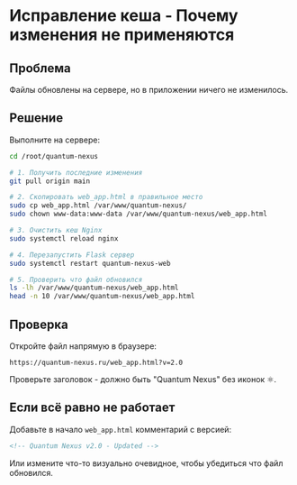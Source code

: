 # Исправление кеша - Почему изменения не применяются

## Проблема
Файлы обновлены на сервере, но в приложении ничего не изменилось.

## Решение

Выполните на сервере:

```bash
cd /root/quantum-nexus

# 1. Получить последние изменения
git pull origin main

# 2. Скопировать web_app.html в правильное место
sudo cp web_app.html /var/www/quantum-nexus/
sudo chown www-data:www-data /var/www/quantum-nexus/web_app.html

# 3. Очистить кеш Nginx
sudo systemctl reload nginx

# 4. Перезапустить Flask сервер
sudo systemctl restart quantum-nexus-web

# 5. Проверить что файл обновился
ls -lh /var/www/quantum-nexus/web_app.html
head -n 10 /var/www/quantum-nexus/web_app.html
```

## Проверка

Откройте файл напрямую в браузере:
```
https://quantum-nexus.ru/web_app.html?v=2.0
```

Проверьте заголовок - должно быть "Quantum Nexus" без иконок ⚛️.

## Если всё равно не работает

Добавьте в начало `web_app.html` комментарий с версией:

```html
<!-- Quantum Nexus v2.0 - Updated -->
```

Или измените что-то визуально очевидное, чтобы убедиться что файл обновился.




